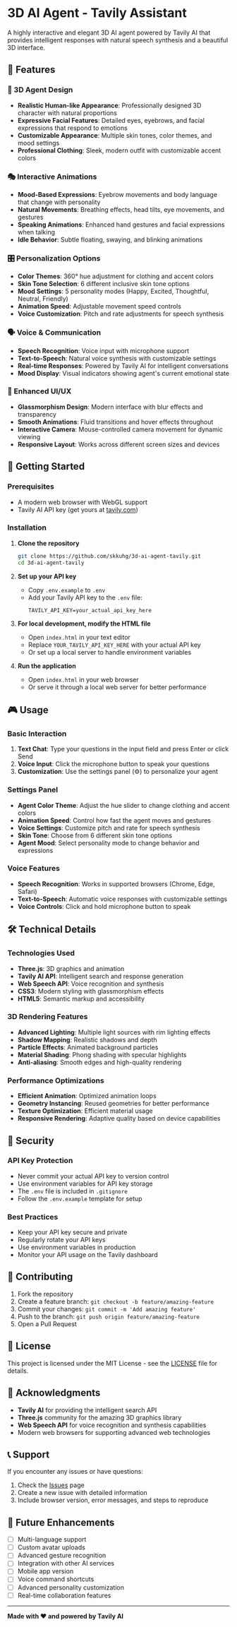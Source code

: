 # 3D AI Agent - Tavily Assistant

A highly interactive and elegant 3D AI agent powered by Tavily AI that provides intelligent responses with natural speech synthesis and a beautiful 3D interface.

## 🎯 Features

### 🎨 3D Agent Design
- **Realistic Human-like Appearance**: Professionally designed 3D character with natural proportions
- **Expressive Facial Features**: Detailed eyes, eyebrows, and facial expressions that respond to emotions
- **Customizable Appearance**: Multiple skin tones, color themes, and mood settings
- **Professional Clothing**: Sleek, modern outfit with customizable accent colors

### 🎭 Interactive Animations
- **Mood-Based Expressions**: Eyebrow movements and body language that change with personality
- **Natural Movements**: Breathing effects, head tilts, eye movements, and gestures
- **Speaking Animations**: Enhanced hand gestures and facial expressions when talking
- **Idle Behavior**: Subtle floating, swaying, and blinking animations

### 🎛️ Personalization Options
- **Color Themes**: 360° hue adjustment for clothing and accent colors
- **Skin Tone Selection**: 6 different inclusive skin tone options
- **Mood Settings**: 5 personality modes (Happy, Excited, Thoughtful, Neutral, Friendly)
- **Animation Speed**: Adjustable movement speed controls
- **Voice Customization**: Pitch and rate adjustments for speech synthesis

### 🗣️ Voice & Communication
- **Speech Recognition**: Voice input with microphone support
- **Text-to-Speech**: Natural voice synthesis with customizable settings
- **Real-time Responses**: Powered by Tavily AI for intelligent conversations
- **Mood Display**: Visual indicators showing agent's current emotional state

### 🎪 Enhanced UI/UX
- **Glassmorphism Design**: Modern interface with blur effects and transparency
- **Smooth Animations**: Fluid transitions and hover effects throughout
- **Interactive Camera**: Mouse-controlled camera movement for dynamic viewing
- **Responsive Layout**: Works across different screen sizes and devices

## 🚀 Getting Started

### Prerequisites
- A modern web browser with WebGL support
- Tavily AI API key (get yours at [tavily.com](https://tavily.com/))

### Installation

1. **Clone the repository**
   ```bash
   git clone https://github.com/skkuhg/3d-ai-agent-tavily.git
   cd 3d-ai-agent-tavily
   ```

2. **Set up your API key**
   - Copy `.env.example` to `.env`
   - Add your Tavily API key to the `.env` file:
     ```
     TAVILY_API_KEY=your_actual_api_key_here
     ```

3. **For local development, modify the HTML file**
   - Open `index.html` in your text editor
   - Replace `YOUR_TAVILY_API_KEY_HERE` with your actual API key
   - Or set up a local server to handle environment variables

4. **Run the application**
   - Open `index.html` in your web browser
   - Or serve it through a local web server for better performance

## 🎮 Usage

### Basic Interaction
1. **Text Chat**: Type your questions in the input field and press Enter or click Send
2. **Voice Input**: Click the microphone button to speak your questions
3. **Customization**: Use the settings panel (⚙️) to personalize your agent

### Settings Panel
- **Agent Color Theme**: Adjust the hue slider to change clothing and accent colors
- **Animation Speed**: Control how fast the agent moves and gestures
- **Voice Settings**: Customize pitch and rate for speech synthesis
- **Skin Tone**: Choose from 6 different skin tone options
- **Agent Mood**: Select personality mode to change behavior and expressions

### Voice Features
- **Speech Recognition**: Works in supported browsers (Chrome, Edge, Safari)
- **Text-to-Speech**: Automatic voice responses with customizable settings
- **Voice Controls**: Click and hold microphone button to speak

## 🛠️ Technical Details

### Technologies Used
- **Three.js**: 3D graphics and animation
- **Tavily AI API**: Intelligent search and response generation
- **Web Speech API**: Voice recognition and synthesis
- **CSS3**: Modern styling with glassmorphism effects
- **HTML5**: Semantic markup and accessibility

### 3D Rendering Features
- **Advanced Lighting**: Multiple light sources with rim lighting effects
- **Shadow Mapping**: Realistic shadows and depth
- **Particle Effects**: Animated background particles
- **Material Shading**: Phong shading with specular highlights
- **Anti-aliasing**: Smooth edges and high-quality rendering

### Performance Optimizations
- **Efficient Animation**: Optimized animation loops
- **Geometry Instancing**: Reused geometries for better performance
- **Texture Optimization**: Efficient material usage
- **Responsive Rendering**: Adaptive quality based on device capabilities

## 🔐 Security

### API Key Protection
- Never commit your actual API key to version control
- Use environment variables for API key storage
- The `.env` file is included in `.gitignore`
- Follow the `.env.example` template for setup

### Best Practices
- Keep your API key secure and private
- Regularly rotate your API keys
- Use environment variables in production
- Monitor your API usage on the Tavily dashboard

## 🤝 Contributing

1. Fork the repository
2. Create a feature branch: `git checkout -b feature/amazing-feature`
3. Commit your changes: `git commit -m 'Add amazing feature'`
4. Push to the branch: `git push origin feature/amazing-feature`
5. Open a Pull Request

## 📝 License

This project is licensed under the MIT License - see the [LICENSE](LICENSE) file for details.

## 🙏 Acknowledgments

- **Tavily AI** for providing the intelligent search API
- **Three.js** community for the amazing 3D graphics library
- **Web Speech API** for voice recognition and synthesis capabilities
- Modern web browsers for supporting advanced web technologies

## 📞 Support

If you encounter any issues or have questions:
1. Check the [Issues](https://github.com/skkuhg/3d-ai-agent-tavily/issues) page
2. Create a new issue with detailed information
3. Include browser version, error messages, and steps to reproduce

## 🚀 Future Enhancements

- [ ] Multi-language support
- [ ] Custom avatar uploads
- [ ] Advanced gesture recognition
- [ ] Integration with other AI services
- [ ] Mobile app version
- [ ] Voice command shortcuts
- [ ] Advanced personality customization
- [ ] Real-time collaboration features

---

**Made with ❤️ and powered by Tavily AI**